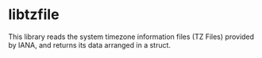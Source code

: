 # libtzfile

This library reads the system timezone information files (TZ Files) provided by IANA, and returns its data arranged in a struct.
